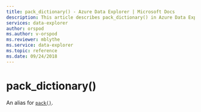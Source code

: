 ```yaml
---
title: pack_dictionary() - Azure Data Explorer | Microsoft Docs
description: This article describes pack_dictionary() in Azure Data Explorer.
services: data-explorer
author: orspod
ms.author: v-orspod
ms.reviewer: mblythe
ms.service: data-explorer
ms.topic: reference
ms.date: 09/24/2018
---
```

# pack_dictionary()

An alias for [`pack()`](packfunction.md).
